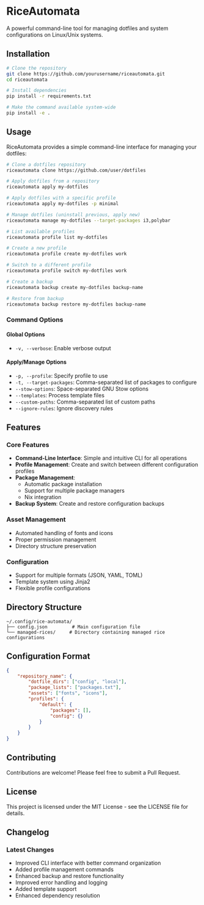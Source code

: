 # RiceAutomata

A powerful command-line tool for managing dotfiles and system configurations on Linux/Unix systems.

## Installation

```bash
# Clone the repository
git clone https://github.com/yourusername/riceautomata.git
cd riceautomata

# Install dependencies
pip install -r requirements.txt

# Make the command available system-wide
pip install -e .
```

## Usage

RiceAutomata provides a simple command-line interface for managing your dotfiles:

```bash
# Clone a dotfiles repository
riceautomata clone https://github.com/user/dotfiles

# Apply dotfiles from a repository
riceautomata apply my-dotfiles

# Apply dotfiles with a specific profile
riceautomata apply my-dotfiles -p minimal

# Manage dotfiles (uninstall previous, apply new)
riceautomata manage my-dotfiles --target-packages i3,polybar

# List available profiles
riceautomata profile list my-dotfiles

# Create a new profile
riceautomata profile create my-dotfiles work

# Switch to a different profile
riceautomata profile switch my-dotfiles work

# Create a backup
riceautomata backup create my-dotfiles backup-name

# Restore from backup
riceautomata backup restore my-dotfiles backup-name
```

### Command Options

#### Global Options
- `-v, --verbose`: Enable verbose output

#### Apply/Manage Options
- `-p, --profile`: Specify profile to use
- `-t, --target-packages`: Comma-separated list of packages to configure
- `--stow-options`: Space-separated GNU Stow options
- `--templates`: Process template files
- `--custom-paths`: Comma-separated list of custom paths
- `--ignore-rules`: Ignore discovery rules

## Features

### Core Features
- **Command-Line Interface**: Simple and intuitive CLI for all operations
- **Profile Management**: Create and switch between different configuration profiles
- **Package Management**: 
  - Automatic package installation
  - Support for multiple package managers
  - Nix integration
- **Backup System**: Create and restore configuration backups

### Asset Management
- Automated handling of fonts and icons
- Proper permission management
- Directory structure preservation

### Configuration
- Support for multiple formats (JSON, YAML, TOML)
- Template system using Jinja2
- Flexible profile configurations

## Directory Structure
```
~/.config/rice-automata/
├── config.json         # Main configuration file
└── managed-rices/     # Directory containing managed rice configurations
```

## Configuration Format
```json
{
    "repository_name": {
        "dotfile_dirs": ["config", "local"],
        "package_lists": ["packages.txt"],
        "assets": ["fonts", "icons"],
        "profiles": {
            "default": {
                "packages": [],
                "config": {}
            }
        }
    }
}
```

## Contributing

Contributions are welcome! Please feel free to submit a Pull Request.

## License

This project is licensed under the MIT License - see the LICENSE file for details.

## Changelog

### Latest Changes
- Improved CLI interface with better command organization
- Added profile management commands
- Enhanced backup and restore functionality
- Improved error handling and logging
- Added template support
- Enhanced dependency resolution
